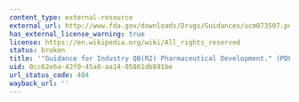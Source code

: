 ```yaml
---
content_type: external-resource
external_url: http://www.fda.gov/downloads/Drugs/Guidances/ucm073507.pdf
has_external_license_warning: true
license: https://en.wikipedia.org/wiki/All_rights_reserved
status: broken
title: '"Guidance for Industry Q8(R2) Pharmaceutical Development." (PDF)'
uid: 0cc62e6a-42f0-45a0-aa14-05861db891be
url_status_code: 404
wayback_url: ''
---
```

